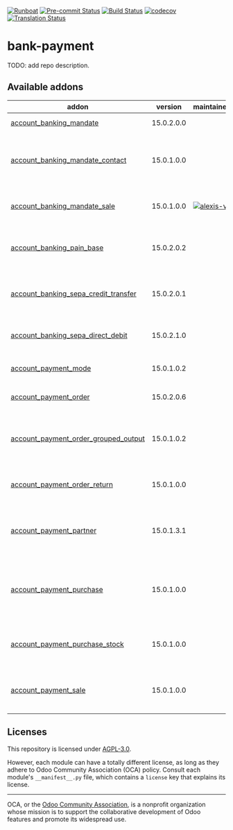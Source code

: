 
[![Runboat](https://img.shields.io/badge/runboat-Try%20me-875A7B.png)](https://runboat.odoo-community.org/builds?repo=OCA/bank-payment&target_branch=15.0)
[![Pre-commit Status](https://github.com/OCA/bank-payment/actions/workflows/pre-commit.yml/badge.svg?branch=15.0)](https://github.com/OCA/bank-payment/actions/workflows/pre-commit.yml?query=branch%3A15.0)
[![Build Status](https://github.com/OCA/bank-payment/actions/workflows/test.yml/badge.svg?branch=15.0)](https://github.com/OCA/bank-payment/actions/workflows/test.yml?query=branch%3A15.0)
[![codecov](https://codecov.io/gh/OCA/bank-payment/branch/15.0/graph/badge.svg)](https://codecov.io/gh/OCA/bank-payment)
[![Translation Status](https://translation.odoo-community.org/widgets/bank-payment-15-0/-/svg-badge.svg)](https://translation.odoo-community.org/engage/bank-payment-15-0/?utm_source=widget)

<!-- /!\ do not modify above this line -->

# bank-payment

TODO: add repo description.

<!-- /!\ do not modify below this line -->

<!-- prettier-ignore-start -->

[//]: # (addons)

Available addons
----------------
addon | version | maintainers | summary
--- | --- | --- | ---
[account_banking_mandate](account_banking_mandate/) | 15.0.2.0.0 |  | Banking mandates
[account_banking_mandate_contact](account_banking_mandate_contact/) | 15.0.1.0.0 |  | Assign specific banking mandates in contact level
[account_banking_mandate_sale](account_banking_mandate_sale/) | 15.0.1.0.0 | [![alexis-via](https://github.com/alexis-via.png?size=30px)](https://github.com/alexis-via) | Adds mandates on sale orders
[account_banking_pain_base](account_banking_pain_base/) | 15.0.2.0.2 |  | Base module for PAIN file generation
[account_banking_sepa_credit_transfer](account_banking_sepa_credit_transfer/) | 15.0.2.0.1 |  | Create SEPA XML files for Credit Transfers
[account_banking_sepa_direct_debit](account_banking_sepa_direct_debit/) | 15.0.2.1.0 |  | Create SEPA files for Direct Debit
[account_payment_mode](account_payment_mode/) | 15.0.1.0.2 |  | Account Payment Mode
[account_payment_order](account_payment_order/) | 15.0.2.0.6 |  | Account Payment Order
[account_payment_order_grouped_output](account_payment_order_grouped_output/) | 15.0.1.0.2 |  | Account Payment Order - Generate grouped moves
[account_payment_order_return](account_payment_order_return/) | 15.0.1.0.0 |  | Account Payment Order Return
[account_payment_partner](account_payment_partner/) | 15.0.1.3.1 |  | Adds payment mode on partners and invoices
[account_payment_purchase](account_payment_purchase/) | 15.0.1.0.0 |  | Adds Bank Account and Payment Mode on Purchase Orders
[account_payment_purchase_stock](account_payment_purchase_stock/) | 15.0.1.0.0 |  | Integrate Account Payment Purchase with Stock
[account_payment_sale](account_payment_sale/) | 15.0.1.0.0 |  | Adds payment mode on sale orders

[//]: # (end addons)

<!-- prettier-ignore-end -->

## Licenses

This repository is licensed under [AGPL-3.0](LICENSE).

However, each module can have a totally different license, as long as they adhere to Odoo Community Association (OCA)
policy. Consult each module's `__manifest__.py` file, which contains a `license` key
that explains its license.

----
OCA, or the [Odoo Community Association](http://odoo-community.org/), is a nonprofit
organization whose mission is to support the collaborative development of Odoo features
and promote its widespread use.
